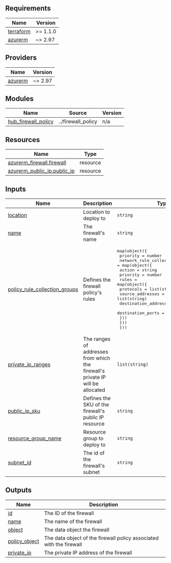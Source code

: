 <!-- BEGIN_TF_DOCS -->
## Requirements

| Name | Version |
|------|---------|
| <a name="requirement_terraform"></a> [terraform](#requirement\_terraform) | >= 1.1.0 |
| <a name="requirement_azurerm"></a> [azurerm](#requirement\_azurerm) | ~> 2.97 |

## Providers

| Name | Version |
|------|---------|
| <a name="provider_azurerm"></a> [azurerm](#provider\_azurerm) | ~> 2.97 |

## Modules

| Name | Source | Version |
|------|--------|---------|
| <a name="module_hub_firewall_policy"></a> [hub\_firewall\_policy](#module\_hub\_firewall\_policy) | ../firewall_policy | n/a |

## Resources

| Name | Type |
|------|------|
| [azurerm_firewall.firewall](https://registry.terraform.io/providers/hashicorp/azurerm/latest/docs/resources/firewall) | resource |
| [azurerm_public_ip.public_ip](https://registry.terraform.io/providers/hashicorp/azurerm/latest/docs/resources/public_ip) | resource |

## Inputs

| Name | Description | Type | Default | Required |
|------|-------------|------|---------|:--------:|
| <a name="input_location"></a> [location](#input\_location) | Location to deploy to | `string` | n/a | yes |
| <a name="input_name"></a> [name](#input\_name) | The firewall's name | `string` | n/a | yes |
| <a name="input_policy_rule_collection_groups"></a> [policy\_rule\_collection\_groups](#input\_policy\_rule\_collection\_groups) | Defines the firewall policy's rules | <pre>map(object({<br>    priority                 = number<br>    network_rule_collections = map(object({<br>      action   = string<br>      priority = number<br>      rules    = map(object({<br>        protocols             = list(string)<br>        source_addresses      = list(string)<br>        destination_addresses = list(string)<br>        destination_ports     = list(string)<br>      }))<br>    }))<br>  }))</pre> | n/a | yes |
| <a name="input_private_ip_ranges"></a> [private\_ip\_ranges](#input\_private\_ip\_ranges) | The ranges of addresses from which the firewall's private IP will be allocated | `list(string)` | n/a | yes |
| <a name="input_public_ip_sku"></a> [public\_ip\_sku](#input\_public\_ip\_sku) | Defines the SKU of the firewall's public IP resource | `string` | `"Standard"` | no |
| <a name="input_resource_group_name"></a> [resource\_group\_name](#input\_resource\_group\_name) | Resource group to deploy to | `string` | n/a | yes |
| <a name="input_subnet_id"></a> [subnet\_id](#input\_subnet\_id) | The id of the firewall's subnet | `string` | n/a | yes |

## Outputs

| Name | Description |
|------|-------------|
| <a name="output_id"></a> [id](#output\_id) | The ID of the firewall |
| <a name="output_name"></a> [name](#output\_name) | The name of the firewall |
| <a name="output_object"></a> [object](#output\_object) | The data object the firewall |
| <a name="output_policy_object"></a> [policy\_object](#output\_policy\_object) | The data object of the firewall policy associated with the firewall |
| <a name="output_private_ip"></a> [private\_ip](#output\_private\_ip) | The private IP address of the firewall |
<!-- END_TF_DOCS -->